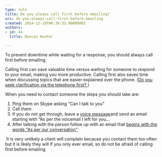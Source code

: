 ```yaml
---
type: rule
title: Do you always call first before emailing?
uri: do-you-always-call-first-before-emailing
created: 2014-12-19T06:39:33.0000000Z
authors:
- id: 44
  title: Duncan Hunter

---
```


 ​​​To prevent downtime while waiting for a response, you should always call first before emailing. 
​

Calling first can save valuable time versus waiting for someone to respond to your email, making you more productive. Calling first also saves time when discussing topics that are easier explained over the phone. ​([Do you seek clarification via the telephone first? ​](/do-you-seek-clarification-via-the-telephone-first)​)

When you need to contact someone the steps you should take are:



1. ​Ping them on Skype asking "Can I talk to you"
2. Call them.
3. If you do not get through, leave a [voice message​](/do-you-use-voice-recordings-when-appropriate)​ and send an email starting with “As per the voicemail I left for you…​
4. After talking with the person follow up with an email that [begins with the words "As per our conversation"​](/do-you-send-＂as-per-our-conversation＂-emails)


​
​It is very unlikely a client will complain because you contact them too often but it is likely they will if you only ever email, so do not be afraid of calling first before emailing.




